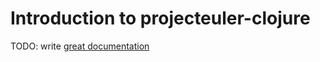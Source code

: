 # Introduction to projecteuler-clojure

TODO: write [great documentation](http://jacobian.org/writing/what-to-write/)
